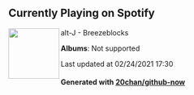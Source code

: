 ## Currently Playing on Spotify

[<img align="left" width="100" src="https://i.scdn.co/image/ab67616d0000b2731b6dedfcf8b05b06b6bd002f">](https://open.spotify.com/album/2AxfZb5aQHIXgsB1HA6OLL)

alt-J - Breezeblocks

**Albums**: Not supported

Last updated at 02/24/2021 17:30

#### Generated with [20chan/github-now](https://github.com/20chan/github-now)


<!--
**20chan/20chan** is a ✨ _special_ ✨ repository because its `README.md` (this file) appears on your GitHub profile.

Here are some ideas to get you started:

- 🔭 I’m currently working on ...
- 🌱 I’m currently learning ...
- 👯 I’m looking to collaborate on ...
- 🤔 I’m looking for help with ...
- 💬 Ask me about ...
- 📫 How to reach me: ...
- 😄 Pronouns: ...
- ⚡ Fun fact: ...
-->

